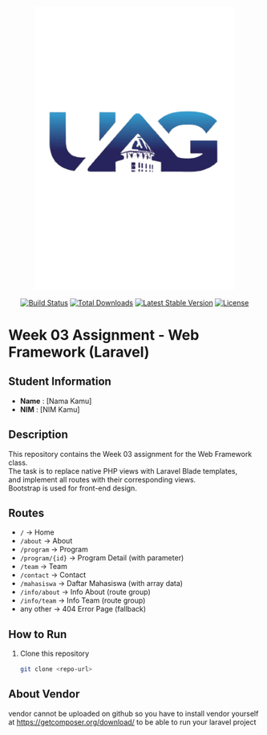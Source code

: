 <p align="center"><a href="https://laravel.com" target="_blank"><img src="public/img/logo.png" width="400" alt="Laravel Logo"></a></p>

<p align="center">
<a href="https://github.com/laravel/framework/actions"><img src="https://github.com/laravel/framework/workflows/tests/badge.svg" alt="Build Status"></a>
<a href="https://packagist.org/packages/laravel/framework"><img src="https://img.shields.io/packagist/dt/laravel/framework" alt="Total Downloads"></a>
<a href="https://packagist.org/packages/laravel/framework"><img src="https://img.shields.io/packagist/v/laravel/framework" alt="Latest Stable Version"></a>
<a href="https://packagist.org/packages/laravel/framework"><img src="https://img.shields.io/packagist/l/laravel/framework" alt="License"></a>
</p>

# Week 03 Assignment - Web Framework (Laravel)

## Student Information
- **Name** : [Nama Kamu]
- **NIM**  : [NIM Kamu]

## Description
This repository contains the Week 03 assignment for the Web Framework class.  
The task is to replace native PHP views with Laravel Blade templates,  
and implement all routes with their corresponding views.  
Bootstrap is used for front-end design.

## Routes
- `/` → Home
- `/about` → About
- `/program` → Program
- `/program/{id}` → Program Detail (with parameter)
- `/team` → Team
- `/contact` → Contact
- `/mahasiswa` → Daftar Mahasiswa (with array data)
- `/info/about` → Info About (route group)
- `/info/team` → Info Team (route group)
- any other → 404 Error Page (fallback)

## How to Run
1. Clone this repository  
   ```bash
   git clone <repo-url>


## About Vendor

vendor cannot be uploaded on github so you have to install vendor yourself at https://getcomposer.org/download/ to be able to run your laravel project
